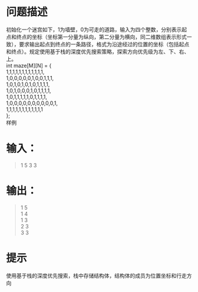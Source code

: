 # 问题描述
初始化一个迷宫如下，1为墙壁，0为可走的道路，输入为四个整数，分别表示起点和终点的坐标（坐标第一分量为纵向，第二分量为横向，同二维数组表示形式一致），要求输出起点到终点的一条路径，格式为沿途经过的位置的坐标（包括起点和终点）。规定使用基于栈的深度优先搜索策略，探索方向优先级为左、下、右、上。  
int maze[M][N] = {  
        1,1,1,1,1,1,1,1,1,1,1,1,  
        1,0,0,0,0,0,1,0,0,1,1,1,  
        1,0,1,0,1,0,1,0,1,1,1,1,  
        1,0,1,0,0,0,1,0,1,1,1,1,  
        1,0,1,1,1,1,1,0,1,1,1,1,  
        1,0,0,0,0,0,0,0,0,0,0,1,  
        1,1,1,1,1,1,1,1,1,1,1,1  
    };  
样例  
# 输入：
>1 5 3 3  
# 输出：
>1 5  
1 4  
1 3  
2 3  
3 3  
# 提示
使用基于栈的深度优先搜索，栈中存储结构体，结构体的成员为位置坐标和行走方向  
